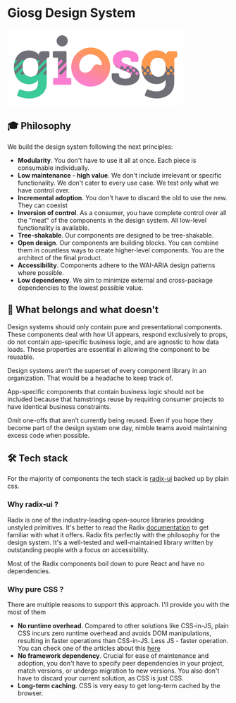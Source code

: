 # Giosg Design System
![](./assets/giosg-color.svg)

## 🎓 Philosophy
We build the design system following the next principles:
 - **Modularity**. You don't have to use it all at once. Each piece is consumable individually.
 - **Low maintenance - high value**. We don't include irrelevant or specific functionality. We don't cater to every use case. We test only what we have control over.
 - **Incremental adoption**. You don't have to discard the old to use the new. They can coexist
 - **Inversion of control**. As a consumer, you have complete control over all the "meat" of the components in the design system. All low-level functionality is available.
 - **Tree-shakable**. Our components are designed to be tree-shakable.
 - **Open design**. Our components are building blocks. You can combine them in countless ways to create higher-level components. You are the architect of the final product.
- **Accessibility**. Components adhere to the WAI-ARIA design patterns where possible.
- **Low dependency**. We aim to minimize external and cross-package dependencies to the lowest possible value.

## 🧦 What belongs and what doesn't
Design systems should only contain pure and presentational components. These components deal with how UI appears, respond exclusively to props, do not contain app-specific business logic, and are agnostic to how data loads. These properties are essential in allowing the component to be reusable.

Design systems aren’t the superset of every component library in an organization. That would be a headache to keep track of.

App-specific components that contain business logic should not be included because that hamstrings reuse by requiring consumer projects to have identical business constraints.

Omit one-offs that aren’t currently being reused. Even if you hope they become part of the design system one day, nimble teams avoid maintaining excess code when possible.

## 🛠️ Tech stack
For the majority of components the tech stack is [radix-ui](https://www.radix-ui.com/) backed up by plain css.

### Why radix-ui ?
Radix is one of the industry-leading open-source libraries providing unstyled primitives. It's better to read the Radix [documentation](https://www.radix-ui.com/primitives/docs/overview/introduction) to get familiar with what it offers. Radix fits perfectly with the philosophy for the design system. It's a well-tested and well-maintained library written by outstanding people with a focus on accessibility.

Most of the Radix components boil down to pure React and have no dependencies.

### Why pure CSS ? 
There are multiple reasons to support this approach. I'll provide you with the most of them
 - **No runtime overhead**. Compared to other solutions like CSS-in-JS, plain CSS incurs zero runtime overhead and avoids DOM manipulations, resulting in faster operations than CSS-in-JS. Less JS - faster operation. You can check one of the articles about this [here](https://pustelto.com/blog/css-vs-css-in-js-perf/) 
 - **No framework dependency**. Crucial for ease of maintenance and adoption, you don't have to specify peer dependencies in your project, match versions, or undergo migration to new versions. You also don't have to discard your current solution, as CSS is just CSS.
 - **Long-term caching**. CSS is very easy to get long-term cached by the browser.